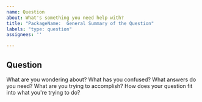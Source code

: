 ```yaml
---
name: Question
about: What's something you need help with?
title: "PackageName:  General Summary of the Question"
labels: "type: question"
assignees: ''

---
```


## Question

What are you wondering about?  What has you confused?  What answers do you
need?  What are you trying to accomplish?  How does your question fit into what
you're trying to do?
